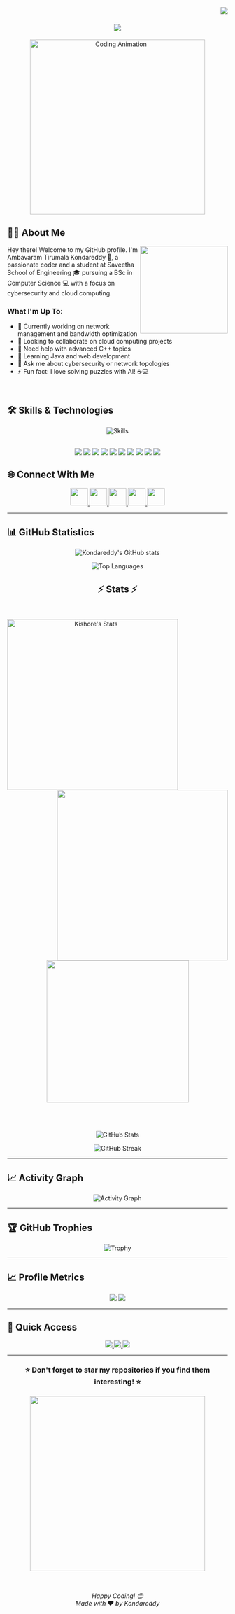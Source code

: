 <img align="right" src="https://komarev.com/ghpvc/?username=Kondareddy1209&style=flat-square&color=0e75b6">

<h1 align="center">
  <a href="https://git.io/typing-svg">
    <img src="https://readme-typing-svg.herokuapp.com/?lines=Hey+👋+I'm+Kondareddy;Welcome+to+my+GitHub+Profile!;Computer+Science+Student;Cybersecurity+%26+Cloud+Enthusiast;Always+Learning+New+Things!;&center=true&size=22&color=58a6ff">
  </a>
</h1>

<p align="center">
  <img src="https://user-images.githubusercontent.com/74038190/229223263-cf2e4b07-2615-4f87-9c38-e37600f8381a.gif" width="400" alt="Coding Animation"/>
</p>

## 👨‍💻 About Me

<img align="right" height="200" src="https://user-images.githubusercontent.com/74038190/212284100-561aa473-3905-4a80-b561-0d28506553ee.gif" />

Hey there! Welcome to my GitHub profile. I'm Ambavaram Tirumala Kondareddy 👋, a passionate coder and a student at Saveetha School of Engineering 🎓 pursuing a BSc in Computer Science 💻 with a focus on cybersecurity and cloud computing.

### What I'm Up To:
- 🔭 Currently working on network management and bandwidth optimization
- 👯 Looking to collaborate on cloud computing projects
- 🤝 Need help with advanced C++ topics
- 🌱 Learning Java and web development
- 💬 Ask me about cybersecurity or network topologies
- ⚡ Fun fact: I love solving puzzles with AI! ☕💻

<br>

## 🛠️ Skills & Technologies

<div align="center">
  <img src="https://skillicons.dev/icons?i=cpp,java,mysql,git,oracle,python,javascript,html,css,linux,github,vscode" alt="Skills" />
</div>
<br>
<p align="center">
  <img src="https://img.shields.io/badge/C++-00599C?style=for-the-badge&logo=c%2B%2B&logoColor=white" />
  <img src="https://img.shields.io/badge/Java-ED8B00?style=for-the-badge&logo=java&logoColor=white" />
  <img src="https://img.shields.io/badge/MySQL-4479A1?style=for-the-badge&logo=mysql&logoColor=white" />
  <img src="https://img.shields.io/badge/Git-F05032?style=for-the-badge&logo=git&logoColor=white" />
  <img src="https://img.shields.io/badge/Oracle-F80000?style=for-the-badge&logo=oracle&logoColor=white" />
  <img src="https://img.shields.io/badge/Python-3776AB?style=for-the-badge&logo=python&logoColor=white" />
  <img src="https://img.shields.io/badge/JavaScript-F7DF1E?style=for-the-badge&logo=javascript&logoColor=black" />
  <img src="https://img.shields.io/badge/HTML-E34F26?style=for-the-badge&logo=html5&logoColor=white" />
  <img src="https://img.shields.io/badge/CSS-1572B6?style=for-the-badge&logo=css3&logoColor=white" />
  <img src="https://img.shields.io/badge/Linux-FCC624?style=for-the-badge&logo=linux&logoColor=black" />
</p>

## 🌐 Connect With Me

<div align="center">
  <a href="https://github.com/Kondareddy1209" target="_blank">
    <img src="https://img.shields.io/static/v1?message=GitHub&logo=github&label=&color=181717&logoColor=white&labelColor=&style=for-the-badge" height="40" />
  </a>
  <a href="https://www.linkedin.com/in/ambavaram-tirumala-kondareddy-b68851275/" target="_blank">
    <img src="https://img.shields.io/static/v1?message=LinkedIn&logo=linkedin&label=&color=0077B5&logoColor=white&labelColor=&style=for-the-badge" height="40" />
  </a>
  <a href="https://kondareddy1209.github.io/" target="_blank">
    <img src="https://img.shields.io/static/v1?message=Portfolio&logo=internetexplorer&label=&color=000000&logoColor=white&labelColor=&style=for-the-badge" height="40" />
  </a>
  <a href="https://www.facebook.com/profile.php?id=100057444433769" target="_blank">
    <img src="https://img.shields.io/static/v1?message=Facebook&logo=facebook&label=&color=1877F2&logoColor=white&labelColor=&style=for-the-badge" height="40" />
  </a>
  <a href="mailto:rkonda959@gmail.com" target="_blank">
    <img src="https://img.shields.io/static/v1?message=Gmail&logo=gmail&label=&color=D14836&logoColor=white&labelColor=&style=for-the-badge" height="40" />
  </a>
</div>

---

## 📊 GitHub Statistics

<div align="center">
  
<!-- Method 1: Basic Stats -->
![Kondareddy's GitHub stats](https://github-readme-stats.vercel.app/api?username=Kondareddy1209&show_icons=true&theme=radical&include_all_commits=true&count_private=true)

<!-- Method 2: Top Languages -->
![Top Languages](https://github-readme-stats.vercel.app/api/top-langs/?username=Kondareddy1209&layout=compact&theme=radical&langs_count=8)

</div>
<h2 align="center">⚡ Stats ⚡</h2>
<br>
<p align=center>
  <div align=center>
    <a href="https://github.com/denvercoder1/github-readme-streak-stats" title="Go to Source">
      <img align="left" width=390 src="https://github-stats-alpha.vercel.app/api?username=Kishore0122&cc=282a36&tc=edede7&ic=ff6e96&bc=dddbdb" alt="Kishore's Stats" />
    </a>
    <a href="https://github.com/anuraghazra/github-readme-stats" title="Go to Source">
      <img align="right" width=390 src="https://github-readme-stats.vercel.app/api/top-langs?username=Kishore0122&locale=en&hide_title=false&layout=compact&card_width=320&langs_count=5&theme=dracula&hide_border=false&order=2" />
    </a>
  </div>
  <br><br><br><br><br><br><br><br><br>
  <div align=center>
    <a href="https://github.com/anuraghazra/github-readme-stats">
      <img width=325 align="center" src="https://streak-stats.demolab.com?user=Kishore0122&locale=en&mode=daily&theme=dracula&hide_border=false&border_radius=5&order=3" />
    </a>
  </div>
  <br>
  <br>
  <br>
</p>

<!-- Alternative Stats Service -->
<div align="center">
  
![GitHub Stats](https://awesome-github-stats.azurewebsites.net/user-stats/Kondareddy1209?cardType=github&theme=dark&preferLogin=false)

</div>

<!-- Streak Stats -->
<div align="center">
  
![GitHub Streak](https://github-readme-streak-stats.herokuapp.com/?user=Kondareddy1209&theme=radical)

</div>

---

## 📈 Activity Graph

<div align="center">

![Activity Graph](https://github-readme-activity-graph.vercel.app/graph?username=Kondareddy1209&theme=react-dark&bg_color=20232a&hide_border=true)

</div>

---

## 🏆 GitHub Trophies

<div align="center">

![Trophy](https://github-profile-trophy.vercel.app/?username=Kondareddy1209&theme=onedark&column=7)

</div>

---

## 📈 Profile Metrics

<div align="center">
  <img src="https://komarev.com/ghpvc/?username=Kondareddy1209&label=Profile%20Views&color=brightgreen&style=for-the-badge" />
  <img src="https://img.shields.io/github/followers/Kondareddy1209?label=Followers&style=for-the-badge&color=blue" />
</div>

---

## 🚀 Quick Access

<div align="center">
  <a href="https://github.com/Kondareddy1209?tab=repositories">
    <img src="https://img.shields.io/badge/View%20All%20Repositories-0066cc?style=for-the-badge&logo=github&logoColor=white" />
  </a>
  <a href="https://github.com/Kondareddy1209?tab=followers">
    <img src="https://img.shields.io/badge/View%20Followers-FF6B6B?style=for-the-badge&logo=github&logoColor=white" />
  </a>
  <a href="https://github.com/Kondareddy1209?tab=following">
    <img src="https://img.shields.io/badge/View%20Following-4ECDC4?style=for-the-badge&logo=github&logoColor=white" />
  </a>
</div>

---

<div align="center">
  <h3>⭐ Don't forget to star my repositories if you find them interesting! ⭐</h3>
  
  <img src="https://user-images.githubusercontent.com/74038190/212284158-e840e285-664b-44d7-b79b-e264b5e54825.gif" width="400" />
  
  <br><br>
  <i>Happy Coding! 😊</i>
  <br>
  <i>Made with ❤️ by Kondareddy</i>
</div>
